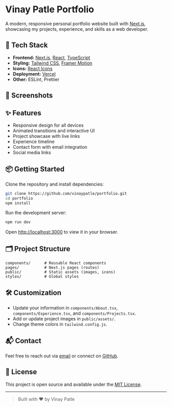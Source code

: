 # Vinay Patle Portfolio

A modern, responsive personal portfolio website built with [Next.js](https://nextjs.org/), showcasing my projects, experience, and skills as a web developer.

## 🚀 Tech Stack

- **Frontend:** [Next.js](https://nextjs.org/), [React](https://react.dev/), [TypeScript](https://www.typescriptlang.org/)
- **Styling:** [Tailwind CSS](https://tailwindcss.com/), [Framer Motion](https://www.framer.com/motion/)
- **Icons:** [React Icons](https://react-icons.github.io/react-icons/)
- **Deployment:** [Vercel](https://vercel.com/)
- **Other:** ESLint, Prettier

## 📸 Screenshots

<!-- Add screenshots here if available -->
<!-- ![Screenshot](public/assets/screenshot.png) -->

## ✨ Features

- Responsive design for all devices
- Animated transitions and interactive UI
- Project showcase with live links
- Experience timeline
- Contact form with email integration
- Social media links

## 📦 Getting Started

Clone the repository and install dependencies:

```bash
git clone https://github.com/vinaypatle/portfolio.git
cd portfolio
npm install
```

Run the development server:

```bash
npm run dev
```

Open [http://localhost:3000](http://localhost:3000) to view it in your browser.

## 🗂️ Project Structure

```
components/      # Reusable React components
pages/           # Next.js pages (routes)
public/          # Static assets (images, icons)
styles/          # Global styles
```

## 🛠️ Customization

- Update your information in `components/About.tsx`, `components/Experience.tsx`, and `components/Projects.tsx`.
- Add or update project images in `public/assets/`.
- Change theme colors in `tailwind.config.js`.

## 📬 Contact

Feel free to reach out via [email](mailto:vinaypatle1706@gmail.com) or connect on [GitHub](https://github.com/vinaypatle).

## 📄 License

This project is open source and available under the [MIT License](LICENSE).

---

> Built with ❤️ by Vinay Patle
